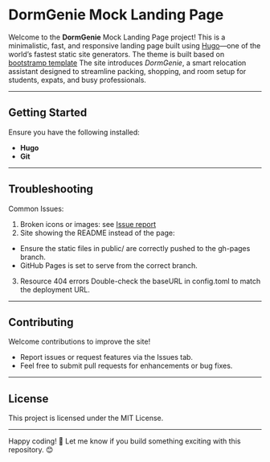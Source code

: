 # DormGenie Mock Landing Page

Welcome to the **DormGenie** Mock Landing Page project! This is a minimalistic, fast, and responsive landing page built using [Hugo](https://gohugo.io/getting-started/installing/)—one of the world’s fastest static site generators. The theme is built based on [bootstramp template](https://github.com/filipecarneiro/hugo-bootstrap-theme) The site introduces *DormGenie*, a smart relocation assistant designed to streamline packing, shopping, and room setup for students, expats, and busy professionals.

---

## Getting Started

Ensure you have the following installed:
- **Hugo**  
- **Git**


-----
## Troubleshooting

Common Issues: 
1. Broken icons or images:
	see [Issue report](./Issue.md)
2. Site showing the README instead of the page:
  - Ensure the static files in public/ are correctly pushed to the gh-pages branch.
  - GitHub Pages is set to serve from the correct branch.
3. Resource 404 errors
	Double-check the baseURL in config.toml to match the deployment URL.

------
## Contributing

Welcome contributions to improve the site!
- Report issues or request features via the Issues tab.
- Feel free to submit pull requests for enhancements or bug fixes.

 -------

## License

This project is licensed under the MIT License.

------

Happy coding! 🎉 Let me know if you build something exciting with this repository. 😊

